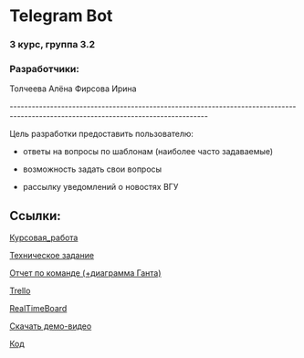 # Telegram Bot

### 3 курс, группа 3.2
### Разработчики:
Толчеева Алёна
Фирсова Ирина

<a>------------------------------------------------------------------------------------------------------------------------------------</a>

Цель разработки предоставить пользователю:

- ответы на вопросы по шаблонам (наиболее часто задаваемые)

- возможность задать свои вопросы

- рассылку уведомлений о новостях ВГУ

## Ссылки:

[Курсовая_работа](https://github.com/TolcheevaAlena/BotMessenger/blob/master/Курсовая%20работа.pdf)

[Техническое задание](https://github.com/TolcheevaAlena/BotMessenger/blob/master/Техническое%20задание.pdf)

[Отчет по команде (+диаграмма Ганта)](https://github.com/TolcheevaAlena/BotMessenger/blob/master/Отчет%20по%20команде.pdf)

[Trello](https://trello.com/b/gSTMakbh/%D0%B1%D0%BE%D1%82-%D0%BC%D0%B5%D1%81%D1%81%D0%B5%D0%BD%D0%B4%D0%B6%D0%B5%D1%80) 

[RealTimeBoard](https://realtimeboard.com/app/board/o9J_kxmfw5E=/) 

[Скачать демо-видео](https://drive.google.com/drive/my-drive)

[Код](https://github.com/TolcheevaAlena/BotMessenger/blob/master/bot.py)
